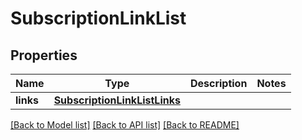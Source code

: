 # SubscriptionLinkList

## Properties
Name | Type | Description | Notes
------------ | ------------- | ------------- | -------------
**links** | [**SubscriptionLinkListLinks**](SubscriptionLinkListLinks.md) |  | 

[[Back to Model list]](../README.md#documentation-for-models) [[Back to API list]](../README.md#documentation-for-api-endpoints) [[Back to README]](../README.md)

